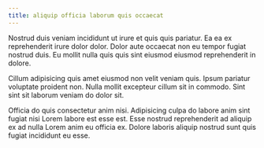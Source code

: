 ```yaml
---
title: aliquip officia laborum quis occaecat
---
```


Nostrud duis veniam incididunt ut irure et quis quis pariatur. Ea ea ex reprehenderit irure dolor dolor. Dolor aute occaecat non eu tempor fugiat nostrud duis. Eu mollit nulla quis quis sint eiusmod eiusmod reprehenderit in dolore.

Cillum adipisicing quis amet eiusmod non velit veniam quis. Ipsum pariatur voluptate proident non. Nulla mollit excepteur cillum sit in commodo. Sint sint sit laborum veniam do dolor sit.

Officia do quis consectetur anim nisi. Adipisicing culpa do labore anim sint fugiat nisi Lorem labore est esse est. Esse nostrud reprehenderit ad aliquip ex ad nulla Lorem anim eu officia ex. Dolore laboris aliquip nostrud sunt quis fugiat incididunt eu esse.